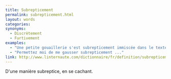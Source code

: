 ```yaml
---
title: Subrepticement
permalink: subrepticement.html
layout: words
categories:
synonyms:
  - Discrètement
  - Furtivement
examples:
  - "Une petite gouaillerie s'est subrepticement immiscée dans le texte..."
  - "Permettez moi de me gausser subrepticement ..."
link: http://www.linternaute.com/dictionnaire/fr/definition/subrepticement/
---
```


D'une manière subreptice, en se cachant.

